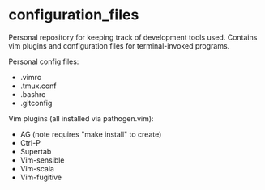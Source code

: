 configuration_files
===================

Personal repository for keeping track of development tools 
used. Contains vim plugins and configuration files
for terminal-invoked programs.

Personal config files:
* .vimrc
* .tmux.conf
* .bashrc
* .gitconfig

Vim plugins (all installed via pathogen.vim):
* AG (note requires "make install" to create)
* Ctrl-P
* Supertab
* Vim-sensible
* Vim-scala
* Vim-fugitive


